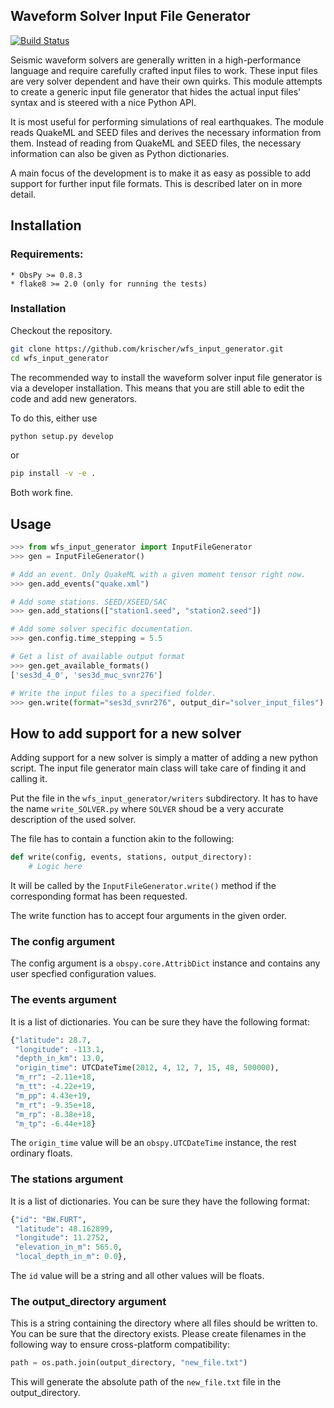 ## Waveform Solver Input File Generator

[![Build Status](https://travis-ci.org/krischer/wfs_input_generator.png?branch=master)](https://travis-ci.org/krischer/wfs_input_generator)

Seismic waveform solvers are generally written in a high-performance language and
require carefully crafted input files to work.
These input files are very solver dependent and have their own quirks.
This module attempts to create a generic input file generator that hides the actual
input files' syntax and is steered with a nice Python API.

It is most useful for performing simulations of real earthquakes. The module reads
QuakeML and SEED files and derives the necessary information from them. Instead
of reading from QuakeML and SEED files, the necessary information can also be given
as Python dictionaries.

A main focus of the development is to make it as easy as possible to add support for
further input file formats. This is described later on in more detail.

## Installation

### Requirements:
    * ObsPy >= 0.8.3
    * flake8 >= 2.0 (only for running the tests)

### Installation

Checkout the repository.

```bash
git clone https://github.com/krischer/wfs_input_generator.git
cd wfs_input_generator
```

The recommended way to install the waveform solver input file generator is via
a developer installation. This means that you are still able to edit the code
and add new generators.

To do this, either use

```bash
python setup.py develop
```

or

```bash
pip install -v -e .
```

Both work fine.

## Usage

```python
>>> from wfs_input_generator import InputFileGenerator
>>> gen = InputFileGenerator()

# Add an event. Only QuakeML with a given moment tensor right now.
>>> gen.add_events("quake.xml")

# Add some stations. SEED/XSEED/SAC
>>> gen.add_stations(["station1.seed", "station2.seed"])

# Add some solver specific documentation.
>>> gen.config.time_stepping = 5.5

# Get a list of available output format
>>> gen.get_available_formats()
['ses3d_4_0', 'ses3d_muc_svnr276']

# Write the input files to a specified folder.
>>> gen.write(format="ses3d_svnr276", output_dir="solver_input_files")
```

## How to add support for a new solver
Adding support for a new solver is simply a matter of adding a new python
script. The input file generator main class will take care of finding it and
calling it.

Put the file in the `wfs_input_generator/writers` subdirectory. It has to have
the name `write_SOLVER.py` where `SOLVER` shoud be a very accurate description
of the used solver.

The file has to contain a function akin to the following:

```python
def write(config, events, stations, output_directory):
    # Logic here
```

It will be called by the `InputFileGenerator.write()` method if the
corresponding format has been requested.

The write function has to accept four arguments in the given order.

### The config argument
The config argument is a `obspy.core.AttribDict` instance and contains any user
specfied configuration values.

### The events argument
It is a list of dictionaries. You can be sure they have the following format:

```python
{"latitude": 28.7,
 "longitude": -113.1,
 "depth_in_km": 13.0,
 "origin_time": UTCDateTime(2012, 4, 12, 7, 15, 48, 500000),
 "m_rr": -2.11e+18,
 "m_tt": -4.22e+19,
 "m_pp": 4.43e+19,
 "m_rt": -9.35e+18,
 "m_rp": -8.38e+18,
 "m_tp": -6.44e+18}
```
The `origin_time` value will be an `obspy.UTCDateTime` instance, the rest
ordinary floats.

### The stations argument
It is a list of dictionaries. You can be sure they have the following format:

```python
{"id": "BW.FURT",
 "latitude": 48.162899,
 "longitude": 11.2752,
 "elevation_in_m": 565.0,
 "local_depth_in_m": 0.0},
```

The `id` value will be a string and all other values will be floats.

### The output_directory argument
This is a string containing the directory where all files should be written to.
You can be sure that the directory exists. Please create filenames in the following way to ensure cross-platform compatibility:

```python
path = os.path.join(output_directory, "new_file.txt")
```

This will generate the absolute path of the `new_file.txt` file in the output_directory.
